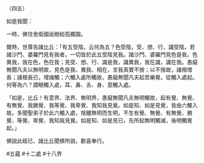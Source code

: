 （四五）

如是我聞：

一時，佛住舍衛國祇樹給孤獨園。

爾時，世尊告諸比丘：「有五受陰。云何為五？色受陰，受、想、行、識受陰。若諸沙門、婆羅門見有我者，一切皆於此五受陰見我。諸沙門、婆羅門見色是我，色異我，我在色，色在我；見受、想、行、識是我，識異我，我在識，識在我。愚癡無聞凡夫以無明故，見色是我、異我、相在，言我真實不捨；以不捨故，諸根增長；諸根長已，增諸觸；六觸入處所觸故，愚癡無聞凡夫起苦樂覺，從觸入處起。何等為六？謂眼觸入處，耳、鼻、舌、身、意觸入處。

「如是，比丘！有意界、法界、無明界，愚癡無聞凡夫無明觸故，起有覺、無覺、有無覺、我勝覺、我等覺、我卑覺、我知我見覺。如是知、如是見覺，皆由六觸入故。多聞聖弟子於此六觸入處，捨離無明而生明，不生有覺、無覺、有無覺、勝覺、等覺、卑覺、我知我見覺。如是知、如是見已，先所起無明觸滅，後明觸覺起。」

佛說此經已，諸比丘聞佛所說，歡喜奉行。



#五蘊
#十二處
#十八界
